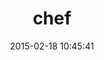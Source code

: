 ---
layout: post
title:  "chef"
repo:   "opscode/chef"
date:   2015-02-18 10:45:41
gemurl: http://wiki.opscode.com/display/chef
---
